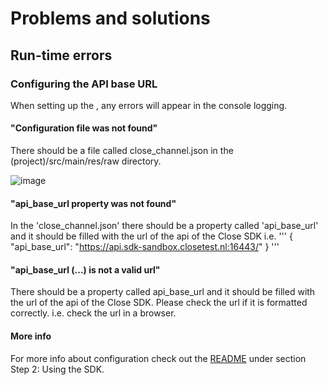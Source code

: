 # Problems and solutions

## Run-time errors

### Configuring the API base URL
When setting up the , any errors will appear in the console logging.

#### "Configuration file was not found"

There should be a file called close_channel.json in the (project)/src/main/res/raw directory. 

![image](https://user-images.githubusercontent.com/108068516/179998950-ea4a5d08-2eb7-4e46-b1c0-db6004333bf2.png)

#### "api_base_url property was not found"

In the 'close_channel.json' there should be a property called 'api_base_url' and it should be filled with the url of the api of the Close SDK
i.e. 
'''
{
    "api_base_url": "https://api.sdk-sandbox.closetest.nl:16443/"
}
'''

#### "api_base_url (...) is not a valid url"

There should be a property called api_base_url and it should be filled with the url of the api of the Close SDK. 
Please check the url if it is formatted correctly. i.e. check the url in a browser.

#### More info
For more info about configuration check out the [README](../README.md) under section Step 2: Using the SDK.

